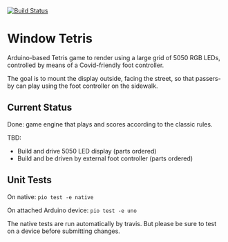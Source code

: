 [![Build Status](https://travis-ci.org/jedp/window-tetris.svg?branch=master)](https://travis-ci.org/jedp/window-tetris)

# Window Tetris

Arduino-based Tetris game to render using a large grid of 5050 RGB LEDs,
controlled by means of a Covid-friendly foot controller.

The goal is to mount the display outside, facing the street, so that passers-by
can play using the foot controller on the sidewalk.

## Current Status

Done: game engine that plays and scores according to the classic rules.

TBD:

- Build and drive 5050 LED display (parts ordered)
- Build and be driven by external foot controller (parts ordered)

## Unit Tests

On native: `pio test -e native`

On attached Arduino device: `pio test -e uno`

The native tests are run automatically by travis. But please be sure to test
on a device before submitting changes.

